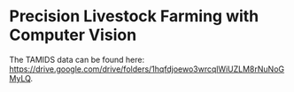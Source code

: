 # Precision Livestock Farming with Computer Vision

The TAMIDS data can be found here: https://drive.google.com/drive/folders/1hqfdjoewo3wrcqlWiUZLM8rNuNoGMyLQ. 
